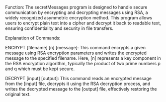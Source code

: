 Function: The secretMessages program is designed to handle secure communication by encrypting and decrypting 
messages using RSA, a widely recognized asymmetric encryption method. This program allows users to encrypt 
plain text into a cipher and decrypt it back to readable text, ensuring confidentiality and security in file transfers.

Explanation of Commands:

ENCRYPT [filename] [n] [message]: This command encrypts a given message using RSA encryption parameters and 
writes the encrypted message to the specified filename. Here, [n] represents a key component in the RSA encryption 
algorithm, typically the product of two prime numbers p and q which must be kept secure.

DECRYPT [input] [output]: This command reads an encrypted message from the [input] file, decrypts it using the 
RSA decryption process, and writes the decrypted message to the [output] file, effectively restoring the original text.

